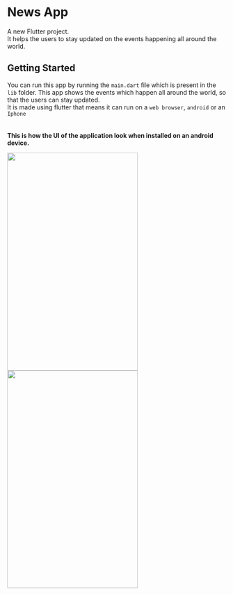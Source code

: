 # News App

A new Flutter project.<br>
It helps the users to stay updated on the events happening all around the world.

## Getting Started

You can run this app by running the `main.dart` file which is present in the `lib` folder.
This app shows the events which happen all around the world, so that the users can stay updated.
<br>
It is made using flutter that means it can run on a `web browser`, `android` or an `Iphone`<br>
<br><br>
<b>This is how the UI of the application look when installed on an android device.
<br>
<p float="left">
<img src="https://user-images.githubusercontent.com/77259852/223745950-7a54f3b1-cf9a-4f47-8e19-8af75ced0707.png" width="300" height="500">
<img src="https://user-images.githubusercontent.com/77259852/223745084-a7579e63-a47d-43ba-8525-af9624a288b6.png" width="300" height="500">
</p>
